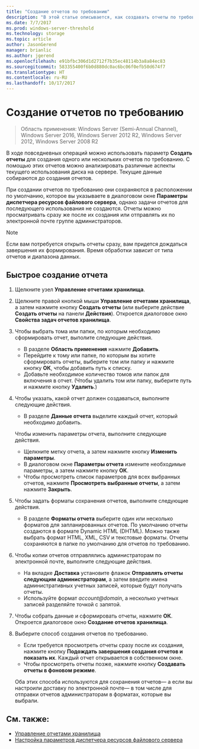 ```yaml
---
title: "Создание отчетов по требованию"
description: "В этой статье описывается, как создавать отчеты по требованию с целью анализа использования диска на сервере"
ms.date: 7/7/2017
ms.prod: windows-server-threshold
ms.technology: storage
ms.topic: article
author: JasonGerend
manager: brianlic
ms.author: jgerend
ms.openlocfilehash: e91bfbc306d1d2712f7b35ec48114b3a8a84ec83
ms.sourcegitcommit: 583355400f6b0d880dc0ac6bc06f0efb50d674f7
ms.translationtype: HT
ms.contentlocale: ru-RU
ms.lasthandoff: 10/17/2017
---
```

# <a name="generate-reports-on-demand"></a>Создание отчетов по требованию

> Область применения: Windows Server (Semi-Annual Channel), Windows Server 2016, Windows Server 2012 R2, Windows Server 2012, Windows Server 2008 R2

В ходе повседневных операций можно использовать параметр **Создать отчеты** для создания одного или нескольких отчетов по требованию. С помощью этих отчетов можно анализировать различные аспекты текущего использования диска на сервере. Текущие данные собираются до создания отчетов.

При создании отчетов по требованию они сохраняются в расположении по умолчанию, которое вы указываете в диалоговом окне **Параметры диспетчера ресурсов файлового сервера**, однако задачи отчетов для последующего использования не создаются. Отчеты можно просматривать сразу же после их создания или отправлять их по электронной почте группе администраторов.

> [!Note]
> Если вам потребуется открыть отчеты сразу, вам придется дождаться завершения их формирования. Время обработки зависит от типа отчетов и диапазона данных.

## <a name="to-generate-reports-immediately"></a>Быстрое создание отчета

1.  Щелкните узел **Управление отчетами хранилища**.

2.  Щелкните правой кнопкой мыши **Управление отчетами хранилища**, а затем нажмите кнопку **Создать отчеты** (или выберите действие **Создать отчеты** на панели **Действия**). Откроется диалоговое окно **Свойства задач отчетов хранилища**.

3.  Чтобы выбрать тома или папки, по которым необходимо сформировать отчет, выполите следующие действия.

    -   В разделе **Область применения** нажмите **Добавить**.
    -   Перейдите к тому или папке, по которым вы хотите сформировать отчеты, выберите том или папку и нажмите кнопку **ОК**, чтобы добавить путь к списку.
    -   Добавьте необходимое количество томов или папок для включения в отчет. (Чтобы удалить том или папку, выберите путь и нажмите кнопку **Удалить**.)

4.  Чтобы указать, какой отчет должен создаваться, выполните следующие действия.

     -   В разделе **Данные отчета** выделите каждый отчет, который необходимо добавить.

    Чтобы изменить параметры отчета, выполните следующие действия.

    -   Щелкните метку отчета, а затем нажмите кнопку **Изменить параметры**.
    -   В диалоговом окне **Параметры отчета** измените необходимые параметры, а затем нажмите кнопку **ОК**.
    -  Чтобы просмотреть список параметров для всех выбранных отчетов, нажмите **Просмотреть выбранные отчеты**, а затем нажмите **Закрыть**.
 
5.  Чтобы задать форматы сохранения отчетов, выполните следующие действия.

    -  В разделе **Форматы отчета** выберите один или несколько форматов для запланированных отчетов. По умолчанию отчеты создаются в формате Dynamic HTML (DHTML). Можно также выбрать формат HTML, XML, CSV и текстовые форматы. Отчеты сохраняются в папке по умолчанию для отчетов по требованию.

6.  Чтобы копии отчетов отправлялись администраторам по электронной почте, выполните следующие действия.

    -  На вкладке **Доставка** установите флажок **Отправлять отчеты следующим администраторам**, а затем введите имена административных учетных записей, которые будут получать отчеты. 
    - Используйте формат *account@domain*, а несколько учетных записей разделяйте точкой с запятой.

7.  Чтобы собрать данные и сформировать отчеты, нажмите **ОК**. Откроется диалоговое окно **Создание отчетов хранилища**.

8.  Выберите способ создания отчетов по требованию.

    -   Если требуется просмотреть отчеты сразу после их создания, нажмите кнопку **Подождать завершения создания отчетов и показать их**. Каждый отчет открывается в собственном окне.
    -   Чтобы просмотреть отчеты позже, нажмите кнопку **Создавать отчеты в фоновом режиме**.

    Оба этих способа используются для сохранения отчетов— а если вы настроили доставку по электронной почте— в том числе для отправки отчетов администраторам в форматах, которые вы выбрали.

## <a name="see-also"></a>См. также:

-   [Управление отчетами хранилища](storage-reports-management.md)
-   [Настройка параметров диспетчера ресурсов файлового сервера](setting-file-server-resource-manager-options.md)

